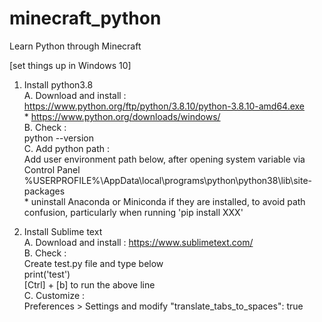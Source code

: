 # minecraft_python
Learn Python through Minecraft

[set things up in Windows 10]
1. Install python3.8  
    A. Download and install : https://www.python.org/ftp/python/3.8.10/python-3.8.10-amd64.exe  
        * https://www.python.org/downloads/windows/  
    B. Check :  
        python --version  
    C. Add python path :  
        Add user environment path below, after opening system variable via Control Panel  
            %USERPROFILE%\AppData\local\programs\python\python38\lib\site-packages  
        *  uninstall Anaconda or Miniconda if they are installed, to avoid path confusion,   particularly when running 'pip install XXX'   

2. Install Sublime text  
    A. Download and install : https://www.sublimetext.com/  
    B. Check :   
        Create test.py file and type below  
      		print('test')  
    	[Ctrl] + [b] to run the above line  
    C. Customize :   
        Preferences > Settings and modify "translate_tabs_to_spaces": true  

